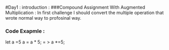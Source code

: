 #Day1 : introduction :
###Compound Assignment With Augmented Multiplication :
In first challenge I should convert the multiple operation that wrote normal way to profosinal way.
### Code Exapmle :
let a =5
a = a * 5;   = > a *=5;


 
